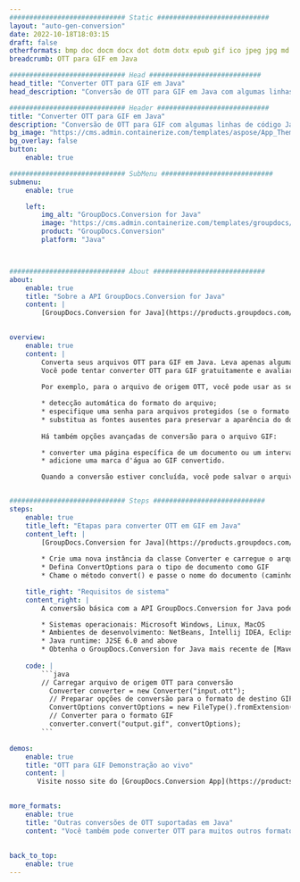 ```yaml
---
############################# Static ############################
layout: "auto-gen-conversion"
date: 2022-10-18T18:03:15
draft: false
otherformats: bmp doc docm docx dot dotm dotx epub gif ico jpeg jpg md odt ott pdf png psd rtf tex tif tiff txt xps
breadcrumb: OTT para GIF em Java

############################# Head ############################
head_title: "Converter OTT para GIF em Java"
head_description: "Conversão de OTT para GIF em Java com algumas linhas de código. Converta mais de 160 formatos de arquivo usando a API de conversão de documentos do GroupDocs para Java"

############################# Header ############################
title: "Converter OTT para GIF em Java"
description: "Conversão de OTT para GIF com algumas linhas de código Java"
bg_image: "https://cms.admin.containerize.com/templates/aspose/App_Themes/V3/images/bg/header1.png"
bg_overlay: false
button:
    enable: true

############################# SubMenu ############################
submenu:
    enable: true

    left:
        img_alt: "GroupDocs.Conversion for Java"
        image: "https://cms.admin.containerize.com/templates/groupdocs/images/product-logos/90x90-noborder/groupdocs-conversion-java.png"
        product: "GroupDocs.Conversion"
        platform: "Java"



############################# About ############################
about:
    enable: true
    title: "Sobre a API GroupDocs.Conversion for Java"
    content: |
        [GroupDocs.Conversion for Java](https://products.groupdocs.com/conversion/java/) é uma API avançada de conversão de formato de arquivo para conversão entre formatos populares de imagem e documento, como Microsoft Office, OpenDocument, PDF, HTML, e-mail, CAD. e muito mais com apenas algumas linhas de código. A API nativa detecta automaticamente os formatos dos documentos originais e oferece muitas opções para personalizar os documentos convertidos. Juntamente com a função de extrair informações de um documento, ele também suporta o armazenamento em cache dos resultados da conversão para o disco local por padrão. No entanto, qualquer tipo de armazenamento em cache pode ser suportado pela implementação das interfaces apropriadas - Amazon S3, Dropbox, Google Drive, Windows Azure, Reddis ou quaisquer outras.
    

overview:
    enable: true
    content: |
        Converta seus arquivos OTT para GIF em Java. Leva apenas algumas linhas de código Java em qualquer plataforma de sua escolha, como Windows, Linux, macOS.
        Você pode tentar converter OTT para GIF gratuitamente e avaliar a qualidade dos resultados da conversão. Junto com scripts de conversão de arquivo simples, você pode tentar opções mais sofisticadas para carregar o arquivo de origem OTT e armazenar a saída GIF. 
        
        Por exemplo, para o arquivo de origem OTT, você pode usar as seguintes opções de carregamento:

        * detecção automática do formato do arquivo;
        * especifique uma senha para arquivos protegidos (se o formato de arquivo for compatível);
        * substitua as fontes ausentes para preservar a aparência do documento.
        
        Há também opções avançadas de conversão para o arquivo GIF:

        * converter uma página específica de um documento ou um intervalo de páginas;
        * adicione uma marca d'água ao GIF convertido.

        Quando a conversão estiver concluída, você pode salvar o arquivo GIF no caminho do arquivo local ou em qualquer armazenamento de terceiros, como FTP, Amazon S3, Google Drive, Dropbox etc. Observe - para converter OTT para GIF, você não precisa instalar nenhum software adicional, como MS Office, Open Office, Adobe Acrobat Reader etc.


############################# Steps ############################
steps:
    enable: true
    title_left: "Etapas para converter OTT em GIF em Java"
    content_left: |
        [GroupDocs.Conversion for Java](https://products.groupdocs.com/conversion/java/) permite que os desenvolvedores convertam facilmente o arquivo OTT para GIF com algumas linhas de código.
        
        * Crie uma nova instância da classe Converter e carregue o arquivo OTT com o caminho completo
        * Defina ConvertOptions para o tipo de documento como GIF
        * Chame o método convert() e passe o nome do documento (caminho completo) e formato (GIF) como parâmetro

    title_right: "Requisitos de sistema"
    content_right: |
        A conversão básica com a API GroupDocs.Conversion for Java pode ser feita com apenas algumas linhas de código. Nossas APIs são suportadas em todas as principais plataformas e sistemas operacionais. Antes de executar o código abaixo, certifique-se de ter os seguintes pré-requisitos instalados em seu sistema.

        * Sistemas operacionais: Microsoft Windows, Linux, MacOS
        * Ambientes de desenvolvimento: NetBeans, Intellij IDEA, Eclipse, etc.
        * Java runtime: J2SE 6.0 and above
        * Obtenha o GroupDocs.Conversion for Java mais recente de [Maven](https://repository.groupdocs.com/webapp/#/artifacts/browse/tree/General/repo/com/groupdocs/groupdocs-conversion)
         
    code: |
        ```java    
        // Carregar arquivo de origem OTT para conversão
          Converter converter = new Converter("input.ott");
          // Preparar opções de conversão para o formato de destino GIF
          ConvertOptions convertOptions = new FileType().fromExtension("gif").getConvertOptions();
          // Converter para o formato GIF
          converter.convert("output.gif", convertOptions);
        ```

demos:
    enable: true
    title: "OTT para GIF Demonstração ao vivo"
    content: |
       Visite nosso site do [GroupDocs.Conversion App](https://products.groupdocs.app/conversion/family) e experimente a conversão de OTT para GIF agora. A demonstração gratuita tem os seguintes benefícios
          

more_formats:
    enable: true
    title: "Outras conversões de OTT suportadas em Java"
    content: "Você também pode converter OTT para muitos outros formatos de arquivo. Por favor, veja a lista abaixo."
       
       
back_to_top:
    enable: true
---
```

